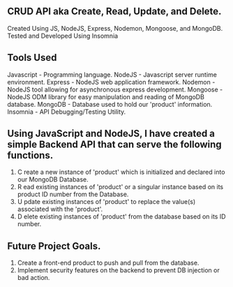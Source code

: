 ## CRUD API aka Create, Read, Update, and Delete.
Created Using JS, NodeJS, Express, Nodemon, Mongoose, and MongoDB.
Tested and Developed Using Insomnia

## Tools Used
Javascript - Programming language.
NodeJS - Javascript server runtime environment.
Express - NodeJS web application framework.
Nodemon - NodeJS tool allowing for asynchronous express development.
Mongoose - NodeJS ODM library for easy manipulation and reading of MongoDB database.
MongoDB - Database used to hold our 'product' information.
Insomnia - API Debugging/Testing Utility.

## Using JavaScript and NodeJS, I have created a simple Backend API that can serve the following functions.
1. C reate a new instance of 'product' which is initialized and declared into our MongoDB Database.
2. R ead existing instances of 'product' or a singular instance based on its product ID number from the Database.
3. U pdate existing instances of 'product' to replace the value(s) associated with the 'product'.
4. D elete existing instances of 'product' from the database based on its ID number.

## Future Project Goals.
1. Create a front-end product to push and pull from the database.
2. Implement security features on the backend to prevent DB injection or bad action.
